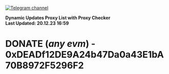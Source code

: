[![Telegram channel](https://img.shields.io/endpoint?url=https://runkit.io/damiankrawczyk/telegram-badge/branches/master?url=https://t.me/n4z4v0d)](https://t.me/n4z4v0d) 

**Dynamic Updates Proxy List with Proxy Checker**  
**Last Updated: 20.12.23 16:59**

# DONATE (_any evm_) - 0xDEADf12DE9A24b47Da0a43E1bA70B8972F5296F2
